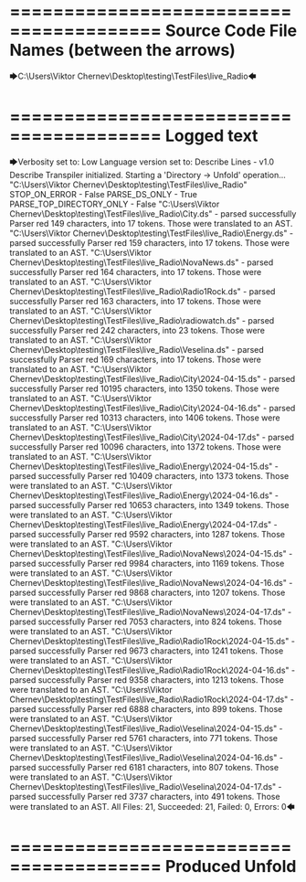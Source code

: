 ========================================
Source Code File Names (between the arrows)
========================================

🡆C:\Users\Viktor Chernev\Desktop\testing\TestFiles\live_Radio🡄

========================================
Logged text
========================================

🡆Verbosity set to: Low
Language version set to: Describe Lines - v1.0
Describe Transpiler initialized.
Starting a 'Directory -> Unfold' operation...
"C:\Users\Viktor Chernev\Desktop\testing\TestFiles\live_Radio"
STOP_ON_ERROR - False
PARSE_DS_ONLY - True
PARSE_TOP_DIRECTORY_ONLY - False
"C:\Users\Viktor Chernev\Desktop\testing\TestFiles\live_Radio\City.ds" - parsed successfully
Parser red 149 characters, into 17 tokens.
Those were translated to an AST.
"C:\Users\Viktor Chernev\Desktop\testing\TestFiles\live_Radio\Energy.ds" - parsed successfully
Parser red 159 characters, into 17 tokens.
Those were translated to an AST.
"C:\Users\Viktor Chernev\Desktop\testing\TestFiles\live_Radio\NovaNews.ds" - parsed successfully
Parser red 164 characters, into 17 tokens.
Those were translated to an AST.
"C:\Users\Viktor Chernev\Desktop\testing\TestFiles\live_Radio\Radio1Rock.ds" - parsed successfully
Parser red 163 characters, into 17 tokens.
Those were translated to an AST.
"C:\Users\Viktor Chernev\Desktop\testing\TestFiles\live_Radio\radiowatch.ds" - parsed successfully
Parser red 242 characters, into 23 tokens.
Those were translated to an AST.
"C:\Users\Viktor Chernev\Desktop\testing\TestFiles\live_Radio\Veselina.ds" - parsed successfully
Parser red 169 characters, into 17 tokens.
Those were translated to an AST.
"C:\Users\Viktor Chernev\Desktop\testing\TestFiles\live_Radio\City\2024-04-15.ds" - parsed successfully
Parser red 10195 characters, into 1350 tokens.
Those were translated to an AST.
"C:\Users\Viktor Chernev\Desktop\testing\TestFiles\live_Radio\City\2024-04-16.ds" - parsed successfully
Parser red 10313 characters, into 1406 tokens.
Those were translated to an AST.
"C:\Users\Viktor Chernev\Desktop\testing\TestFiles\live_Radio\City\2024-04-17.ds" - parsed successfully
Parser red 10096 characters, into 1372 tokens.
Those were translated to an AST.
"C:\Users\Viktor Chernev\Desktop\testing\TestFiles\live_Radio\Energy\2024-04-15.ds" - parsed successfully
Parser red 10409 characters, into 1373 tokens.
Those were translated to an AST.
"C:\Users\Viktor Chernev\Desktop\testing\TestFiles\live_Radio\Energy\2024-04-16.ds" - parsed successfully
Parser red 10653 characters, into 1349 tokens.
Those were translated to an AST.
"C:\Users\Viktor Chernev\Desktop\testing\TestFiles\live_Radio\Energy\2024-04-17.ds" - parsed successfully
Parser red 9592 characters, into 1287 tokens.
Those were translated to an AST.
"C:\Users\Viktor Chernev\Desktop\testing\TestFiles\live_Radio\NovaNews\2024-04-15.ds" - parsed successfully
Parser red 9984 characters, into 1169 tokens.
Those were translated to an AST.
"C:\Users\Viktor Chernev\Desktop\testing\TestFiles\live_Radio\NovaNews\2024-04-16.ds" - parsed successfully
Parser red 9868 characters, into 1207 tokens.
Those were translated to an AST.
"C:\Users\Viktor Chernev\Desktop\testing\TestFiles\live_Radio\NovaNews\2024-04-17.ds" - parsed successfully
Parser red 7053 characters, into 824 tokens.
Those were translated to an AST.
"C:\Users\Viktor Chernev\Desktop\testing\TestFiles\live_Radio\Radio1Rock\2024-04-15.ds" - parsed successfully
Parser red 9673 characters, into 1241 tokens.
Those were translated to an AST.
"C:\Users\Viktor Chernev\Desktop\testing\TestFiles\live_Radio\Radio1Rock\2024-04-16.ds" - parsed successfully
Parser red 9358 characters, into 1213 tokens.
Those were translated to an AST.
"C:\Users\Viktor Chernev\Desktop\testing\TestFiles\live_Radio\Radio1Rock\2024-04-17.ds" - parsed successfully
Parser red 6888 characters, into 899 tokens.
Those were translated to an AST.
"C:\Users\Viktor Chernev\Desktop\testing\TestFiles\live_Radio\Veselina\2024-04-15.ds" - parsed successfully
Parser red 5761 characters, into 771 tokens.
Those were translated to an AST.
"C:\Users\Viktor Chernev\Desktop\testing\TestFiles\live_Radio\Veselina\2024-04-16.ds" - parsed successfully
Parser red 6181 characters, into 807 tokens.
Those were translated to an AST.
"C:\Users\Viktor Chernev\Desktop\testing\TestFiles\live_Radio\Veselina\2024-04-17.ds" - parsed successfully
Parser red 3737 characters, into 491 tokens.
Those were translated to an AST.
All Files: 21, Succeeded: 21, Failed: 0, Errors: 0🡄

========================================
Produced Unfold
========================================

